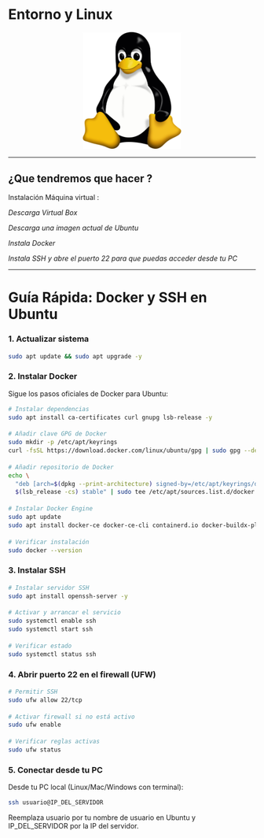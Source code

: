 # Entorno y Linux

<p align="center">
  <img src="img/tux.png" alt="img" width="200px">
</p>

***

## ¿Que tendremos que hacer ?

Instalación Máquina virtual :

*Descarga Virtual Box* 

*Descarga una imagen actual de Ubuntu*

*Instala Docker*

*Instala SSH y abre el puerto 22 para que puedas acceder desde tu PC*

***

# Guía Rápida: Docker y SSH en Ubuntu

### 1. Actualizar sistema

```bash
sudo apt update && sudo apt upgrade -y
```

### 2. Instalar Docker

Sigue los pasos oficiales de Docker para Ubuntu:

```bash
# Instalar dependencias
sudo apt install ca-certificates curl gnupg lsb-release -y

# Añadir clave GPG de Docker
sudo mkdir -p /etc/apt/keyrings
curl -fsSL https://download.docker.com/linux/ubuntu/gpg | sudo gpg --dearmor -o /etc/apt/keyrings/docker.gpg

# Añadir repositorio de Docker
echo \
  "deb [arch=$(dpkg --print-architecture) signed-by=/etc/apt/keyrings/docker.gpg] https://download.docker.com/linux/ubuntu \
  $(lsb_release -cs) stable" | sudo tee /etc/apt/sources.list.d/docker.list > /dev/null

# Instalar Docker Engine
sudo apt update
sudo apt install docker-ce docker-ce-cli containerd.io docker-buildx-plugin docker-compose-plugin -y

# Verificar instalación
sudo docker --version

```
### 3. Instalar SSH

```bash
# Instalar servidor SSH
sudo apt install openssh-server -y

# Activar y arrancar el servicio
sudo systemctl enable ssh
sudo systemctl start ssh

# Verificar estado
sudo systemctl status ssh
```

### 4. Abrir puerto 22 en el firewall (UFW)

```bash
# Permitir SSH
sudo ufw allow 22/tcp

# Activar firewall si no está activo
sudo ufw enable

# Verificar reglas activas
sudo ufw status

```
### 5. Conectar desde tu PC

Desde tu PC local (Linux/Mac/Windows con terminal):

```bash
ssh usuario@IP_DEL_SERVIDOR

```
Reemplaza usuario por tu nombre de usuario en Ubuntu y IP_DEL_SERVIDOR por la IP del servidor.
